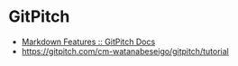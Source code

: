 # GitPitch

* [Markdown Features :: GitPitch Docs](https://gitpitch.com/docs/markdown-features/)
* https://gitpitch.com/cm-watanabeseigo/gitpitch/tutorial


